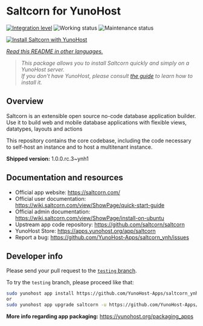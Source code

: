 <!--
N.B.: This README was automatically generated by <https://github.com/YunoHost/apps/tree/master/tools/readme_generator>
It shall NOT be edited by hand.
-->

# Saltcorn for YunoHost

[![Integration level](https://dash.yunohost.org/integration/saltcorn.svg)](https://ci-apps.yunohost.org/ci/apps/saltcorn/) ![Working status](https://ci-apps.yunohost.org/ci/badges/saltcorn.status.svg) ![Maintenance status](https://ci-apps.yunohost.org/ci/badges/saltcorn.maintain.svg)

[![Install Saltcorn with YunoHost](https://install-app.yunohost.org/install-with-yunohost.svg)](https://install-app.yunohost.org/?app=saltcorn)

*[Read this README in other languages.](./ALL_README.md)*

> *This package allows you to install Saltcorn quickly and simply on a YunoHost server.*  
> *If you don't have YunoHost, please consult [the guide](https://yunohost.org/install) to learn how to install it.*

## Overview

Saltcorn is an extensible open source no-code database application builder. Use it to build web and mobile database applications with flexible views, datatypes, layouts and actions

This repository contains the core codebase, including the code necessary to self-host an instance and to host a multitenant instance.


**Shipped version:** 1.0.0.rc.3~ynh1
## Documentation and resources

- Official app website: <https://saltcorn.com/>
- Official user documentation: <https://wiki.saltcorn.com/view/ShowPage/quick-start-guide>
- Official admin documentation: <https://wiki.saltcorn.com/view/ShowPage/install-on-ubuntu>
- Upstream app code repository: <https://github.com/saltcorn/saltcorn>
- YunoHost Store: <https://apps.yunohost.org/app/saltcorn>
- Report a bug: <https://github.com/YunoHost-Apps/saltcorn_ynh/issues>

## Developer info

Please send your pull request to the [`testing` branch](https://github.com/YunoHost-Apps/saltcorn_ynh/tree/testing).

To try the `testing` branch, please proceed like that:

```bash
sudo yunohost app install https://github.com/YunoHost-Apps/saltcorn_ynh/tree/testing --debug
or
sudo yunohost app upgrade saltcorn -u https://github.com/YunoHost-Apps/saltcorn_ynh/tree/testing --debug
```

**More info regarding app packaging:** <https://yunohost.org/packaging_apps>
